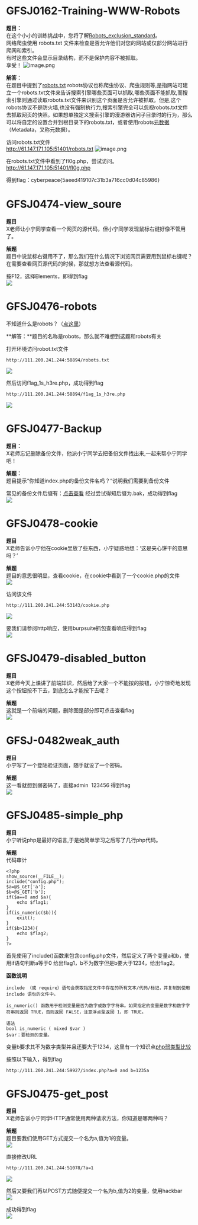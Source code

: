 
# GFSJ0162-Training-WWW-Robots
**题目：**<br />在这个小小的训练挑战中，您将了解[Robots_exclusion_standard](http://en.wikipedia.org/wiki/Robots_exclusion_standard)。<br />网络爬虫使用 robots.txt 文件来检查是否允许他们对您的网站或仅部分网站进行爬网和索引。<br />有时这些文件会显示目录结构，而不是保护内容不被抓取。<br />享受！
![image.png](./assets/1657530295867-69f6eea5-330a-4094-8f99-3bfee819b6a7.png)

**解答：**<br />在题目中提到了[robots.txt](https://baike.baidu.com/item/robots%E5%8D%8F%E8%AE%AE/2483797?fromtitle=robots.txt&fromid=9518761&fr=aladdin)
robots协议也称爬虫协议、爬虫规则等,是指网站可建立一个robots.txt文件来告诉搜索引擎哪些页面可以抓取,哪些页面不能抓取,而搜索引擎则通过读取robots.txt文件来识别这个页面是否允许被抓取。但是,这个robots协议不是防火墙,也没有强制执行力,搜索引擎完全可以忽视robots.txt文件去抓取网页的快照。如果想单独定义搜索引擎的漫游器访问子目录时的行为，那么可以将自定的设置合并到根目录下的robots.txt，或者使用robots[元数据](https://baike.baidu.com/item/%E5%85%83%E6%95%B0%E6%8D%AE)（Metadata，又称元数据）。

访问robots.txt文件<br />http://61.147.171.105:51401/robots.txt
![image.png](./assets/1657530312306-db8cd6cb-3d49-4aeb-a831-135d443bcbab.png)

在robots.txt文件中看到了fl0g.php，尝试访问。<br />http://61.147.171.105:51401/fl0g.php

得到flag：cyberpeace{5aeed419107c31b3a716cc0d04c85986}


# GFSJ0474-view_soure
**题目**<br />X老师让小宁同学查看一个网页的源代码，但小宁同学发现鼠标右键好像不管用了。

**解题**<br />题目中说鼠标右键用不了，那么我们在什么情况下浏览网页需要用到鼠标右键呢？在需要查看网页源代码的时候，那就想方法查看源代码。

按F12，选择Elements，即得到flag<br />![](https://img-blog.csdnimg.cn/aed046a01f91491191be29eb8b87a044.png?x-oss-process=image/watermark,type_ZHJvaWRzYW5zZmFsbGJhY2s,shadow_50,text_Q1NETiBA5bCP6bO05ZCM5a24,size_15,color_FFFFFF,t_70,g_se,x_16#crop=0&crop=0&crop=1&crop=1&id=NPSRo&originHeight=227&originWidth=451&originalType=binary&ratio=1&rotation=0&showTitle=false&status=done&style=none&title=)

# GFSJ0476-robots
不知道什么是robots？（[点这里](https://www.seobti.com/690.html)）

**解答：**题目的名称是robots，那么就不难想到这题和robots有关

打开环境访问robot.txt文件
```
http://111.200.241.244:58894/robots.txt
```

![](https://img-blog.csdnimg.cn/ded206cf60dd40f8bb8b1e13bdf14c11.png#crop=0&crop=0&crop=1&crop=1&id=Vader&originHeight=176&originWidth=508&originalType=binary&ratio=1&rotation=0&showTitle=false&status=done&style=none&title=)

然后访问f1ag_1s_h3re.php，成功得到flag
```
http://111.200.241.244:58894/f1ag_1s_h3re.php
```
![](https://img-blog.csdnimg.cn/b20ffcfa82604ea08e10f2484d2e3ded.png#crop=0&crop=0&crop=1&crop=1&id=Tqun0&originHeight=145&originWidth=733&originalType=binary&ratio=1&rotation=0&showTitle=false&status=done&style=none&title=)


# GFSJ0477-Backup
**题目：**<br />X老师忘记删除备份文件，他派小宁同学去把备份文件找出来,一起来帮小宁同学吧！

**解题：**<br />题目提示“你知道index.php的备份文件名吗？“说明我们需要到备份文件

常见的备份文件后缀有：[点击查看](https://blog.csdn.net/bolibei0/article/details/2882921)
经过尝试得知后缀为.bak，成功得到flag<br />![](https://img-blog.csdnimg.cn/bddef10b83904a66bf791c04e1992eca.png?x-oss-process=image/watermark,type_ZHJvaWRzYW5zZmFsbGJhY2s,shadow_50,text_Q1NETiBA5bCP6bO05ZCM5a24,size_20,color_FFFFFF,t_70,g_se,x_16#crop=0&crop=0&crop=1&crop=1&id=AoKUS&originHeight=564&originWidth=873&originalType=binary&ratio=1&rotation=0&showTitle=false&status=done&style=none&title=)


# GFSJ0478-cookie
**题目**<br />X老师告诉小宁他在cookie里放了些东西，小宁疑惑地想：‘这是夹心饼干的意思吗？’

**解题**<br />题目的意思很明显，查看cookie，在cookie中看到了一个cookie.php的文件<br />![](https://img-blog.csdnimg.cn/01f6cd48d2b84b67842400fad7c652f2.png#crop=0&crop=0&crop=1&crop=1&id=MBDeA&originHeight=191&originWidth=926&originalType=binary&ratio=1&rotation=0&showTitle=false&status=done&style=none&title=)

访问该文件
```
http://111.200.241.244:53143/cookie.php
```
![](https://img-blog.csdnimg.cn/29b2f09f485f4b1785ee001e82efa85b.png?x-oss-process=image/watermark,type_ZHJvaWRzYW5zZmFsbGJhY2s,shadow_50,text_Q1NETiBA5bCP6bO05ZCM5a24,size_20,color_FFFFFF,t_70,g_se,x_16#crop=0&crop=0&crop=1&crop=1&id=uymee&originHeight=227&originWidth=638&originalType=binary&ratio=1&rotation=0&showTitle=false&status=done&style=none&title=)

要我们请参阅http响应，使用burpsuite抓包查看响应得到flag<br />![](https://img-blog.csdnimg.cn/d6d05679703240fcbc9ea1285e442d33.png?x-oss-process=image/watermark,type_ZHJvaWRzYW5zZmFsbGJhY2s,shadow_50,text_Q1NETiBA5bCP6bO05ZCM5a24,size_20,color_FFFFFF,t_70,g_se,x_16#crop=0&crop=0&crop=1&crop=1&id=Me2Kx&originHeight=295&originWidth=1196&originalType=binary&ratio=1&rotation=0&showTitle=false&status=done&style=none&title=)


# GFSJ0479-disabled_button
**题目**<br />X老师今天上课讲了前端知识，然后给了大家一个不能按的按钮，小宁惊奇地发现这个按钮按不下去，到底怎么才能按下去呢？

**解题**<br />这就是一个前端的问题，删除图是部分即可点击查看flag<br />![](https://img-blog.csdnimg.cn/0ae37266460f483a9f8a3bebe5e889ad.png?x-oss-process=image/watermark,type_ZHJvaWRzYW5zZmFsbGJhY2s,shadow_50,text_Q1NETiBA5bCP6bO05ZCM5a24,size_20,color_FFFFFF,t_70,g_se,x_16#crop=0&crop=0&crop=1&crop=1&id=bL14q&originHeight=431&originWidth=709&originalType=binary&ratio=1&rotation=0&showTitle=false&status=done&style=none&title=)


# GFSJ-0482weak_auth
**题目**<br />小宁写了一个登陆验证页面，随手就设了一个密码。

**解题**<br />这一看就想到弱密码了，直接admin  123456 得到flag<br />![](https://img-blog.csdnimg.cn/e06622b62b8b4854ae86531c49e7a660.png#crop=0&crop=0&crop=1&crop=1&id=VKJLz&originHeight=178&originWidth=654&originalType=binary&ratio=1&rotation=0&showTitle=false&status=done&style=none&title=)


# GFSJ0485-simple_php
**题目**<br />小宁听说php是最好的语言,于是她简单学习之后写了几行php代码。

**解题**<br />代码审计
```
<?php
show_source(__FILE__);
include("config.php");
$a=@$_GET['a'];
$b=@$_GET['b'];
if($a==0 and $a){
    echo $flag1;
}
if(is_numeric($b)){
    exit();
}
if($b>1234){
    echo $flag2;
}
?>
```

首先使用了include()函数来包含config.php文件，然后定义了两个变量a和b，使用if语句判断a等于0 给出flag1，b不为数字但是b要大于1234，给出flag2。

**函数说明**
```
include （或 require）语句会获取指定文件中存在的所有文本/代码/标记，并复制到使用 include 语句的文件中。
```

```
is_numeric() 函数用于检测变量是否为数字或数字字符串。如果指定的变量是数字和数字字符串则返回 TRUE，否则返回 FALSE，注意浮点型返回 1，即 TRUE。

语法
bool is_numeric ( mixed $var )
$var：要检测的变量。
```

变量b要求其不为数字类型并且还要大于1234，这里有一个知识点[php弱类型比较](https://blog.csdn.net/zz_Caleb/article/details/88068150)

按照以下输入，得到flag
```
http://111.200.241.244:59927/index.php?a=0 and b=1235a
```


# GFSJ0475-get_post
**题目**<br />X老师告诉小宁同学HTTP通常使用两种请求方法，你知道是哪两种吗？

**解题**<br />题目要我们使用GET方式提交一个名为a,值为1的变量。<br />![](https://img-blog.csdnimg.cn/cf17babbcfff4875b0bacc1c206de642.png#crop=0&crop=0&crop=1&crop=1&id=MiUB1&originHeight=86&originWidth=845&originalType=binary&ratio=1&rotation=0&showTitle=false&status=done&style=none&title=)

直接修改URL
```
http://111.200.241.244:51078/?a=1
```

![](https://img-blog.csdnimg.cn/2ffcf611e0df4546a7311efbf40f31af.png#crop=0&crop=0&crop=1&crop=1&id=ssxfe&originHeight=124&originWidth=847&originalType=binary&ratio=1&rotation=0&showTitle=false&status=done&style=none&title=)

然后又要我们再以POST方式随便提交一个名为b,值为2的变量，使用hackbar<br />![](https://img-blog.csdnimg.cn/b377ff2ae3fb42f0ae9cb8c1a74a044d.png?x-oss-process=image/watermark,type_ZHJvaWRzYW5zZmFsbGJhY2s,shadow_50,text_Q1NETiBA5bCP6bO05ZCM5a24,size_20,color_FFFFFF,t_70,g_se,x_16#crop=0&crop=0&crop=1&crop=1&id=vi1Uq&originHeight=228&originWidth=668&originalType=binary&ratio=1&rotation=0&showTitle=false&status=done&style=none&title=)

成功得到flag<br />![](https://img-blog.csdnimg.cn/9f97c6f88ddc49029a73acfc5a9478a3.png#crop=0&crop=0&crop=1&crop=1&id=DGOjo&originHeight=182&originWidth=822&originalType=binary&ratio=1&rotation=0&showTitle=false&status=done&style=none&title=)


